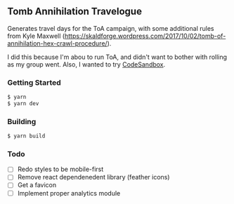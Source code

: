## Tomb Annihilation Travelogue

Generates travel days for the ToA campaign, with some additional rules from Kyle
Maxwell
(https://skaldforge.wordpress.com/2017/10/02/tomb-of-annihilation-hex-crawl-procedure/).

I did this because I'm abou to run ToA, and didn't want to bother with rolling
as my group went. Also, I wanted to try [CodeSandbox](https://codesandbox.io).

### Getting Started

```bash
$ yarn
$ yarn dev
```

### Building

```bash
$ yarn build
```

### Todo

* [ ] Redo styles to be mobile-first
* [ ] Remove react dependenedent library (feather icons)
* [ ] Get a favicon
* [ ] Implement proper analytics module
